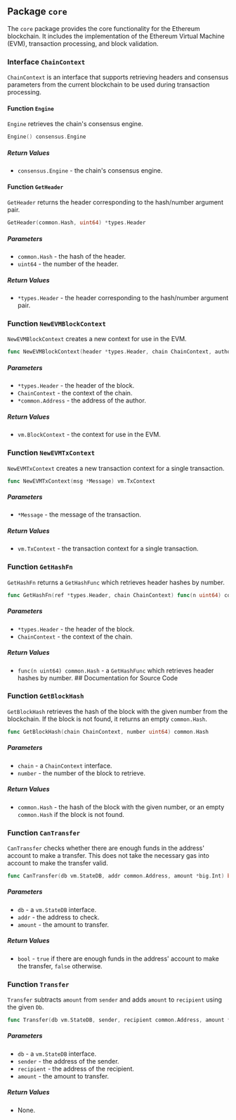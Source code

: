 ## Package `core`

The `core` package provides the core functionality for the Ethereum blockchain. It includes the implementation of the Ethereum Virtual Machine (EVM), transaction processing, and block validation.

### Interface `ChainContext`

`ChainContext` is an interface that supports retrieving headers and consensus parameters from the current blockchain to be used during transaction processing.

#### Function `Engine`

`Engine` retrieves the chain's consensus engine.

```go
Engine() consensus.Engine
```

##### Return Values

- `consensus.Engine` - the chain's consensus engine.

#### Function `GetHeader`

`GetHeader` returns the header corresponding to the hash/number argument pair.

```go
GetHeader(common.Hash, uint64) *types.Header
```

##### Parameters

- `common.Hash` - the hash of the header.
- `uint64` - the number of the header.

##### Return Values

- `*types.Header` - the header corresponding to the hash/number argument pair.

### Function `NewEVMBlockContext`

`NewEVMBlockContext` creates a new context for use in the EVM.

```go
func NewEVMBlockContext(header *types.Header, chain ChainContext, author *common.Address) vm.BlockContext
```

##### Parameters

- `*types.Header` - the header of the block.
- `ChainContext` - the context of the chain.
- `*common.Address` - the address of the author.

##### Return Values

- `vm.BlockContext` - the context for use in the EVM.

### Function `NewEVMTxContext`

`NewEVMTxContext` creates a new transaction context for a single transaction.

```go
func NewEVMTxContext(msg *Message) vm.TxContext
```

##### Parameters

- `*Message` - the message of the transaction.

##### Return Values

- `vm.TxContext` - the transaction context for a single transaction.

### Function `GetHashFn`

`GetHashFn` returns a `GetHashFunc` which retrieves header hashes by number.

```go
func GetHashFn(ref *types.Header, chain ChainContext) func(n uint64) common.Hash
```

##### Parameters

- `*types.Header` - the header of the block.
- `ChainContext` - the context of the chain.

##### Return Values

- `func(n uint64) common.Hash` - a `GetHashFunc` which retrieves header hashes by number. ## Documentation for Source Code

### Function `GetBlockHash`

`GetBlockHash` retrieves the hash of the block with the given number from the blockchain. If the block is not found, it returns an empty `common.Hash`.

```go
func GetBlockHash(chain ChainContext, number uint64) common.Hash
```

##### Parameters

- `chain` - a `ChainContext` interface.
- `number` - the number of the block to retrieve.

##### Return Values

- `common.Hash` - the hash of the block with the given number, or an empty `common.Hash` if the block is not found.

### Function `CanTransfer`

`CanTransfer` checks whether there are enough funds in the address' account to make a transfer. This does not take the necessary gas into account to make the transfer valid.

```go
func CanTransfer(db vm.StateDB, addr common.Address, amount *big.Int) bool
```

##### Parameters

- `db` - a `vm.StateDB` interface.
- `addr` - the address to check.
- `amount` - the amount to transfer.

##### Return Values

- `bool` - `true` if there are enough funds in the address' account to make the transfer, `false` otherwise.

### Function `Transfer`

`Transfer` subtracts `amount` from `sender` and adds `amount` to `recipient` using the given `Db`.

```go
func Transfer(db vm.StateDB, sender, recipient common.Address, amount *big.Int)
```

##### Parameters

- `db` - a `vm.StateDB` interface.
- `sender` - the address of the sender.
- `recipient` - the address of the recipient.
- `amount` - the amount to transfer.

##### Return Values

- None.